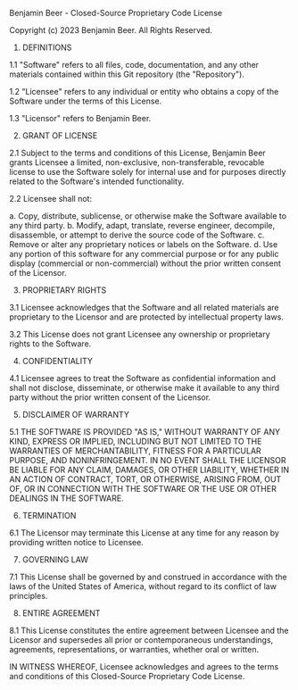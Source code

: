 Benjamin Beer - Closed-Source Proprietary Code License

Copyright (c) 2023 Benjamin Beer. All Rights Reserved.

1. DEFINITIONS

1.1 "Software" refers to all files, code, documentation, and any other materials contained within this Git repository (the "Repository").

1.2 "Licensee" refers to any individual or entity who obtains a copy of the Software under the terms of this License.

1.3 "Licensor" refers to Benjamin Beer.

2. GRANT OF LICENSE

2.1 Subject to the terms and conditions of this License, Benjamin Beer grants Licensee a limited, non-exclusive, non-transferable, revocable license to use the Software solely for internal use and for purposes directly related to the Software's intended functionality.

2.2 Licensee shall not:

   a. Copy, distribute, sublicense, or otherwise make the Software available to any third party.
   b. Modify, adapt, translate, reverse engineer, decompile, disassemble, or attempt to derive the source code of the Software.
   c. Remove or alter any proprietary notices or labels on the Software.
   d. Use any portion of this software for any commercial purpose or for any public display (commercial or non-commercial) without the prior written consent of the Licensor.
   
3. PROPRIETARY RIGHTS

3.1 Licensee acknowledges that the Software and all related materials are proprietary to the Licensor and are protected by intellectual property laws.

3.2 This License does not grant Licensee any ownership or proprietary rights to the Software.

4. CONFIDENTIALITY

4.1 Licensee agrees to treat the Software as confidential information and shall not disclose, disseminate, or otherwise make it available to any third party without the prior written consent of the Licensor.

5. DISCLAIMER OF WARRANTY

5.1 THE SOFTWARE IS PROVIDED "AS IS," WITHOUT WARRANTY OF ANY KIND, EXPRESS OR IMPLIED, INCLUDING BUT NOT LIMITED TO THE WARRANTIES OF MERCHANTABILITY, FITNESS FOR A PARTICULAR PURPOSE, AND NONINFRINGEMENT. IN NO EVENT SHALL THE LICENSOR BE LIABLE FOR ANY CLAIM, DAMAGES, OR OTHER LIABILITY, WHETHER IN AN ACTION OF CONTRACT, TORT, OR OTHERWISE, ARISING FROM, OUT OF, OR IN CONNECTION WITH THE SOFTWARE OR THE USE OR OTHER DEALINGS IN THE SOFTWARE.

6. TERMINATION

6.1 The Licensor may terminate this License at any time for any reason by providing written notice to Licensee.

7. GOVERNING LAW

7.1 This License shall be governed by and construed in accordance with the laws of the United States of America, without regard to its conflict of law principles.

8. ENTIRE AGREEMENT

8.1 This License constitutes the entire agreement between Licensee and the Licensor and supersedes all prior or contemporaneous understandings, agreements, representations, or warranties, whether oral or written.

IN WITNESS WHEREOF, Licensee acknowledges and agrees to the terms and conditions of this Closed-Source Proprietary Code License.
